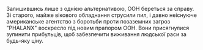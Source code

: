 Залишившись лише з однією альтернативою, ООН береться за справу. Зі
старого, майже вікового обладнання струсили пил, і давно неіснуюче
американське агентство з боротьби проти позаземних загроз "PHALANX"
воскресло під новим прапором ООН. Вони присягнулися зупинити прибульців,
щоб забезпечити виживання людської раси за будь-яку ціну.